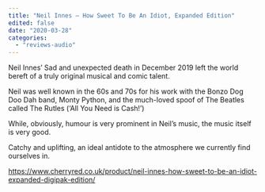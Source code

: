 ```yaml
---
title: "Neil Innes – How Sweet To Be An Idiot, Expanded Edition"
edited: false
date: "2020-03-28"
categories:
  - "reviews-audio"
---
```


Neil Innes’ Sad and unexpected death in December 2019 left the world bereft of a truly original musical and comic talent.

Neil was well known in the 60s and 70s for his work with the Bonzo Dog Doo Dah band, Monty Python, and the much-loved spoof of The Beatles called The Rutles (‘All You Need is Cash!’)

While, obviously, humour is very prominent in Neil’s music, the music itself is very good.

Catchy and uplifting, an ideal antidote to the atmosphere we currently find ourselves in.

https://www.cherryred.co.uk/product/neil-innes-how-sweet-to-be-an-idiot-expanded-digipak-edition/

